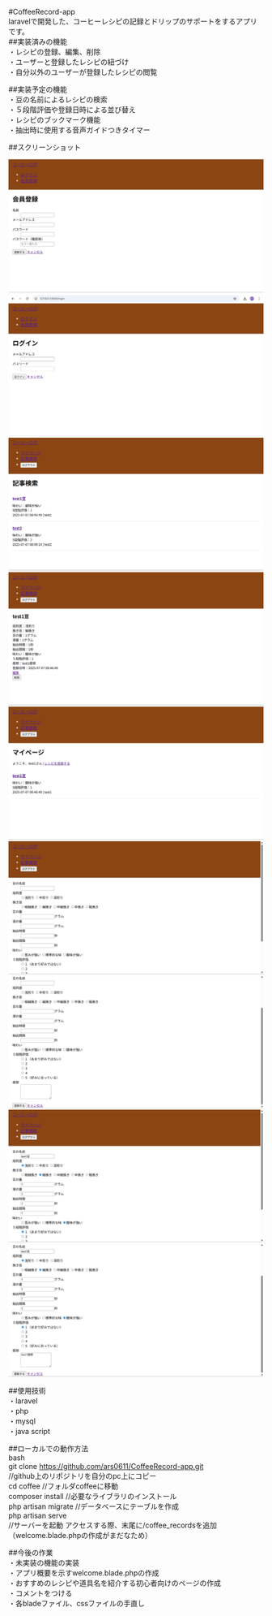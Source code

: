 #CoffeeRecord-app  
laravelで開発した、コーヒーレシピの記録とドリップのサポートをするアプリです。  
##実装済みの機能  
・レシピの登録、編集、削除  
・ユーザーと登録したレシピの紐づけ  
・自分以外のユーザーが登録したレシピの閲覧  

##実装予定の機能  
・豆の名前によるレシピの検索  
・５段階評価や登録日時による並び替え  
・レシピのブックマーク機能  
・抽出時に使用する音声ガイドつきタイマー  

##スクリーンショット  

![会員登録画面](img/screenshot-register.png)
![ログイン画面](img/screenshot-login.png)
![レシピ一覧画面](img/screenshot-index.png)
![レシピ詳細画面](img/screenshot-show.png)
![マイページ画面](img/screenshot-home.png)
![記事登録画面１](img/screenshot-create1.png)
![記事登録画面２](img/screenshot-create2.png)
![記事編集画面１](img/screenshot-edit1.png)
![記事編集画面２](img/screenshot-edit2.png)

##使用技術  
・laravel  
・php  
・mysql  
・java script  

##ローカルでの動作方法  
bash  
git clone https://github.com/ars0611/CoffeeRecord-app.git   
//github上のリポジトリを自分のpc上にコピー  
cd coffee //フォルダcoffeeに移動    
composer install //必要なライブラリのインストール    
php artisan migrate //データベースにテーブルを作成  
php artisan serve   
  //サーバーを起動 アクセスする際、末尾に/coffee_recordsを追加（welcome.blade.phpの作成がまだなため）  

##今後の作業  
・未実装の機能の実装  
・アプリ概要を示すwelcome.blade.phpの作成  
・おすすめのレシピや道具名を紹介する初心者向けのページの作成  
・コメントをつける  
・各bladeファイル、cssファイルの手直し  